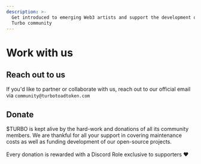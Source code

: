 ```yaml
---
description: >-
  Get introduced to emerging Web3 artists and support the development of the
  Turbo community
---
```


# Work with us

## Reach out to us

If you'd like to partner or collaborate with us, reach out to our official email via `community@turbotoadtoken.com`

## Donate

$TURBO is kept alive by the hard-work and donations of all its community members. We are thankful for all your support in covering maintenance costs as well as funding development of our open-source projects. \
\
Every donation is rewarded with a Discord Role exclusive to supporters ❤️&#x20;
